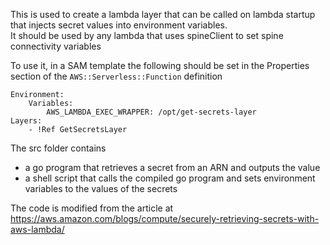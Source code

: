 This is used to create a lambda layer that can be called on lambda startup that injects secret values into environment variables.  
It should be used by any lambda that uses spineClient to set spine connectivity variables

To use it, in a SAM template the following should be set in the Properties section of the `AWS::Serverless::Function` definition

```
Environment:
    Variables:
        AWS_LAMBDA_EXEC_WRAPPER: /opt/get-secrets-layer
Layers:
    - !Ref GetSecretsLayer
```

The src folder contains

- a go program that retrieves a secret from an ARN and outputs the value
- a shell script that calls the compiled go program and sets environment variables to the values of the secrets

The code is modified from the article at https://aws.amazon.com/blogs/compute/securely-retrieving-secrets-with-aws-lambda/
